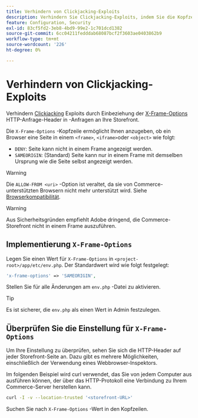 ```yaml
---
title: Verhindern von Clickjacking-Exploits
description: Verhindern Sie Clickjacking-Exploits, indem Sie die Kopfzeile "X-Frame-Options"verwenden, um Seitenrenderungen zu steuern.
feature: Configuration, Security
exl-id: 83cf5fd2-3eb8-4bd9-99e2-1c701dcd1382
source-git-commit: 6cc04211fedddab68087bcf2f3603ae0403862b9
workflow-type: tm+mt
source-wordcount: '226'
ht-degree: 0%

---
```


# Verhindern von Clickjacking-Exploits

Verhindern [Clickjacking](https://owasp.org/www-community/attacks/Clickjacking) Exploits durch Einbeziehung der [X-Frame-Options](https://datatracker.ietf.org/doc/html/rfc7034) HTTP-Anfrage-Header in -Anfragen an Ihre Storefront.

Die `X-Frame-Options` -Kopfzeile ermöglicht Ihnen anzugeben, ob ein Browser eine Seite in einem `<frame>`, `<iframe>`oder `<object>` wie folgt:

- `DENY`: Seite kann nicht in einem Frame angezeigt werden.
- `SAMEORIGIN`: (Standard) Seite kann nur in einem Frame mit demselben Ursprung wie die Seite selbst angezeigt werden.

>[!WARNING]
>
>Die `ALLOW-FROM <uri>` -Option ist veraltet, da sie von Commerce-unterstützten Browsern nicht mehr unterstützt wird. Siehe [Browserkompatibilität](https://developer.mozilla.org/en-US/docs/Web/HTTP/Headers/X-Frame-Options#browser_compatibility).

>[!WARNING]
>
>Aus Sicherheitsgründen empfiehlt Adobe dringend, die Commerce-Storefront nicht in einem Frame auszuführen.

## Implementierung `X-Frame-Options`

Legen Sie einen Wert für `X-Frame-Options` in `<project-root>/app/etc/env.php`. Der Standardwert wird wie folgt festgelegt:

```php
'x-frame-options' => 'SAMEORIGIN',
```

Stellen Sie für alle Änderungen am `env.php` -Datei zu aktivieren.

>[!TIP]
>
>Es ist sicherer, die `env.php` als einen Wert in Admin festzulegen.

## Überprüfen Sie die Einstellung für `X-Frame-Options`

Um Ihre Einstellung zu überprüfen, sehen Sie sich die HTTP-Header auf jeder Storefront-Seite an. Dazu gibt es mehrere Möglichkeiten, einschließlich der Verwendung eines Webbrowser-Inspektors.

Im folgenden Beispiel wird curl verwendet, das Sie von jedem Computer aus ausführen können, der über das HTTP-Protokoll eine Verbindung zu Ihrem Commerce-Server herstellen kann.

```bash
curl -I -v --location-trusted '<storefront-URL>'
```

Suchen Sie nach `X-Frame-Options` -Wert in den Kopfzeilen.
